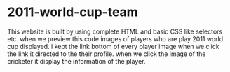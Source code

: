 # 2011-world-cup-team
This website is built by using complete HTML  and basic CSS like selectors etc. when we preview this code images of players who are play 2011 world cup displayed. i kept the link bottom of every player image when we click the link  it directed to the their profile. when we click the image of the cricketer it display the  information of the player.
